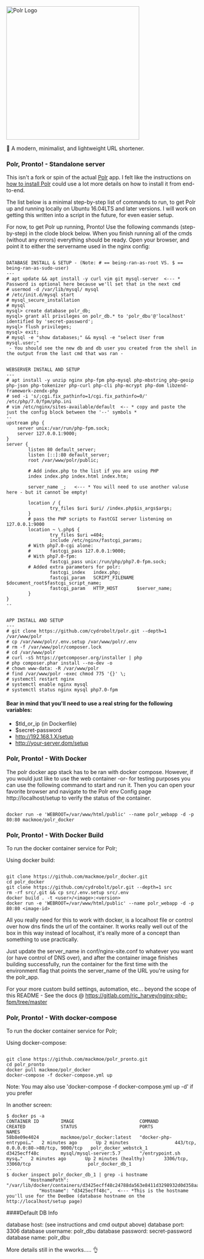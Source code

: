<img src="https://i.imgur.com/ckI6GTu.png" width="350px" alt="Polr Logo" />


:aerial_tramway: A modern, minimalist, and lightweight URL shortener.



### Polr, Pronto! - Standalone server

This isn't a fork or spin of the actual [Polr](https://github.com/cydrobolt/polr) app. I felt like the instructions on [how to install Polr](http://docs.polrproject.org/en/latest/user-guide/installation/) could use a lot more details on how to install it from end-to-end. 

The list below is a minimal step-by-step list of commands to run, to get Polr up and running locally on Ubuntu 16.04LTS and later versions. I will work on getting this written into a script in the future, for even easier setup.

For now, to get Polr up running, Pronto! Use the following commands (step-by-step) in the clode block below. When you finish running all of the cmds (without any errors) everything should be ready. Open your browser, and point it to either the servername used in the nginx config:


```

DATABASE INSTALL & SETUP - (Note: # == being-ran-as-root VS. $ == being-ran-as-sudo-user)
---
# apt update && apt install -y curl vim git mysql-server  <--- * Password is optional here because we'll set that in the next cmd
# usermod -d /var/lib/mysql/ mysql
# /etc/init.d/mysql start
# mysql_secure_installation
# mysql 
mysql> create database polr_db;
mysql> grant all privileges on polr_db.* to 'polr_dbu'@'localhost' identified by 'secret-password';
mysql> flush privileges;
mysql> exit;
# mysql -e "show databases;" && mysql -e "select User from mysql.user;"
 - You should see the new db and db user you created from the shell in the output from the last cmd that was ran -


WEBSERVER INSTALL AND SETUP
---
# apt install -y unzip nginx php-fpm php-mysql php-mbstring php-geoip php-json php-tokenizer php-curl php-cli php-mcrypt php-dom libzend-framework-zendx-php
# sed -i 's/;cgi.fix_pathinfo=1/cgi.fix_pathinfo=0/' /etc/php/7.0/fpm/php.ini
# vim /etc/nginx/sites-available/default  <-- * copy and paste the just the config block between the '--' symbols *
--
upstream php {
    server unix:/var/run/php-fpm.sock;
    server 127.0.0.1:9000;
}
server {
        listen 80 default_server;
        listen [::]:80 default_server;
        root /var/www/polr/public;
        
        # Add index.php to the list if you are using PHP
        index index.php index.html index.htm;
        
        server_name _;   <--- * You will need to use another valuse here - but it cannot be empty!
        
        location / {
                try_files $uri $uri/ /index.php$is_args$args;
        }
        # pass the PHP scripts to FastCGI server listening on 127.0.0.1:9000
        location ~ \.php$ {
                try_files $uri =404;
                include /etc/nginx/fastcgi_params;
        # With php7.0-cgi alone:
        #       fastcgi_pass 127.0.0.1:9000;
        # With php7.0-fpm:
                fastcgi_pass unix:/run/php/php7.0-fpm.sock;
        # Added extra parameters for polr:
                fastcgi_index   index.php;
                fastcgi_param   SCRIPT_FILENAME $document_root$fastcgi_script_name;
                fastcgi_param   HTTP_HOST       $server_name;
        }
}
--


APP INSTALL AND SETUP
---
# git clone https://github.com/cydrobolt/polr.git --depth=1 /var/www/polr
# cp /var/www/polr/.env.setup /var/www/polr/.env
# rm -f /var/www/polr/composer.lock
# cd /var/www/polr
# curl -sS https://getcomposer.org/installer | php
# php composer.phar install --no-dev -o
# chown www-data: -R /var/www/polr
# find /var/www/polr -exec chmod 775 '{}' \;
# systemctl restart nginx
# systemctl enable nginx mysql
# systemctl status nginx mysql php7.0-fpm

```


#### Bear in mind that you'll need to use a real string for the following variables:
 - $tld_or_ip (in Dockerfile)
 - $secret-password
 - http://192.168.1.X/setup
 - http://your-server.dom/setup


### Polr, Pronto! - With Docker

The polr docker app stack has to be ran with docker compose. However, if you would just like to use the web container -or- for testing purposes you can use the following command to start and run it. Then you can open your favorite browser and navigate to the Polr env Config page http://localhost/setup to verify the status of the container.

```

docker run -e 'WEBROOT=/var/www/html/public' --name polr_webapp -d -p 80:80 mackmoe/polr_docker

```



### Polr, Pronto! - With Docker Build

To run the docker container service for Polr; 

Using docker build:

```

git clone https://github.com/mackmoe/polr_docker.git
cd polr_docker
git clone https://github.com/cydrobolt/polr.git --depth=1 src
rm -rf src/.git && cp src/.env.setup src/.env
docker build . -t <user>/<image>:<version>
docker run -e 'WEBROOT=/var/www/html/public' --name polr_webapp -d -p 80:80 <image-id>

```

All you really need for this to work with docker, is a localhost file or control over how dns finds the url of the container. It works really well out of the box in this way instead of localhost, it's really more of a concept than something to use practically. 

Just update the server_name in conf/nginx-site.conf to whatever you want (or have control of DNS over), and after the container image finishes building successfully, run the container for the first time with the environment flag that points the server_name of the URL you're using for the polr_app. 

For your more custom build settings, automation, etc... beyond the scope of this README - See the docs @ https://gitlab.com/ric_harvey/nginx-php-fpm/tree/master



### Polr, Pronto! - With docker-compose

To run the docker container service for Polr; 

Using docker-compose:

```

git clone https://github.com/mackmoe/polr_pronto.git 
cd polr_pronto
docker pull mackmoe/polr_docker
docker-compose -f docker-compose.yml up

```
Note: You may also use 'docker-compose -f docker-compose.yml up -d' if you prefer


In another screen:

```
$ docker ps -a
CONTAINER ID        IMAGE                        COMMAND                  CREATED             STATUS                       PORTS                                   NAMES
58b8e09e4024        mackmoe/polr_docker:latest   "docker-php-entrypoi…"   2 minutes ago       Up 2 minutes                 443/tcp, 0.0.0.0:80->80/tcp, 9000/tcp   polr_docker_webstck_1
d3425ecff48c        mysql/mysql-server:5.7       "/entrypoint.sh mysq…"   2 minutes ago       Up 2 minutes (healthy)       3306/tcp, 33060/tcp                     polr_docker_db_1
--
$ docker inspect polr_docker_db_1 | grep -i hostname
        "HostnamePath": "/var/lib/docker/containers/d3425ecff48c24788da563e8411d3298932d0d358aa9d839206a64aa13411b6c/hostname",
            "Hostname": "d3425ecff48c",  <--- *This is the hostname you'll use for the DeeBee (database hostname on the http://localhost/setup page)
```

####Default DB Info

database host: (see instructions and cmd output above)
database port: 3306
database username: polr_dbu
database password: secret-password
database name: polr_dbu

More details still in the wworks..... 👌
